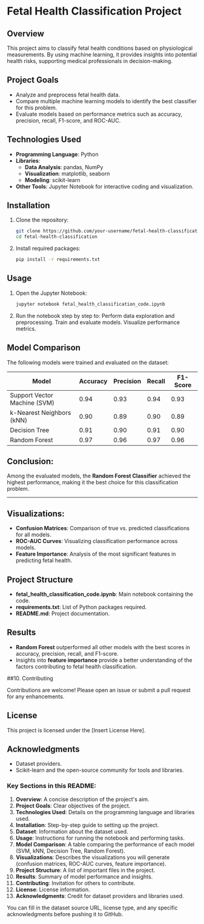 # Fetal Health Classification Project

## Overview
This project aims to classify fetal health conditions based on physiological measurements. By using machine learning, it provides insights into potential health risks, supporting medical professionals in decision-making.

## Project Goals
- Analyze and preprocess fetal health data.
- Compare multiple machine learning models to identify the best classifier for this problem.
- Evaluate models based on performance metrics such as accuracy, precision, recall, F1-score, and ROC-AUC.

## Technologies Used
- **Programming Language**: Python
- **Libraries**:
  - **Data Analysis**: pandas, NumPy
  - **Visualization**: matplotlib, seaborn
  - **Modeling**: scikit-learn
- **Other Tools**: Jupyter Notebook for interactive coding and visualization.

## Installation
1. Clone the repository:
   ```bash
   git clone https://github.com/your-username/fetal-health-classification.git
   cd fetal-health-classification
2. Install required packages:
   ```bash
   pip install -r requirements.txt
## Usage

1. Open the Jupyter Notebook:
   ```bash
   jupyter notebook fetal_health_classification_code.ipynb
   
2. Run the notebook step by step to:
   Perform data exploration and preprocessing.
   Train and evaluate models.
   Visualize performance metrics.
## Model Comparison

The following models were trained and evaluated on the dataset:

| Model                          | Accuracy | Precision | Recall | F1-Score |
|---------------------------------|----------|-----------|--------|----------|
| Support Vector Machine (SVM)    | 0.94     | 0.93      | 0.94   | 0.93     |
| k-Nearest Neighbors (kNN)       | 0.90     | 0.89      | 0.90   | 0.89     |
| Decision Tree                   | 0.91     | 0.90      | 0.91   | 0.90     |
| Random Forest                   | 0.97     | 0.96      | 0.97   | 0.96     |

## Conclusion:
Among the evaluated models, the **Random Forest Classifier** achieved the highest performance, making it the best choice for this classification problem.

---

## Visualizations:

- **Confusion Matrices**: Comparison of true vs. predicted classifications for all models.
- **ROC-AUC Curves**: Visualizing classification performance across models.
- **Feature Importance**: Analysis of the most significant features in predicting fetal health.

## Project Structure

- **fetal_health_classification_code.ipynb**: Main notebook containing the code.
- **requirements.txt**: List of Python packages required.
- **README.md**: Project documentation.

## Results

- **Random Forest** outperformed all other models with the best scores in accuracy, precision, recall, and F1-score.
- Insights into **feature importance** provide a better understanding of the factors contributing to fetal health classification.

##10. Contributing

Contributions are welcome! Please open an issue or submit a pull request for any enhancements.

## License

This project is licensed under the [Insert License Here].

## Acknowledgments

- Dataset providers.
- Scikit-learn and the open-source community for tools and libraries.
   
### Key Sections in this README:
1. **Overview**: A concise description of the project's aim.
2. **Project Goals**: Clear objectives of the project.
3. **Technologies Used**: Details on the programming language and libraries used.
4. **Installation**: Step-by-step guide to setting up the project.
5. **Dataset**: Information about the dataset used.
6. **Usage**: Instructions for running the notebook and performing tasks.
7. **Model Comparison**: A table comparing the performance of each model (SVM, kNN, Decision Tree, Random Forest).
8. **Visualizations**: Describes the visualizations you will generate (confusion matrices, ROC-AUC curves, feature importance).
9. **Project Structure**: A list of important files in the project.
10. **Results**: Summary of model performance and insights.
11. **Contributing**: Invitation for others to contribute.
12. **License**: License information.
13. **Acknowledgments**: Credit for dataset providers and libraries used.

You can fill in the dataset source URL, license type, and any specific acknowledgments before pushing it to GitHub.

